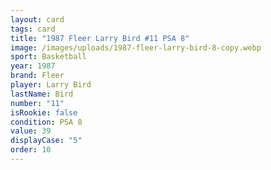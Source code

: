 ```yaml
---
layout: card
tags: card
title: "1987 Fleer Larry Bird #11 PSA 8"
image: /images/uploads/1987-fleer-larry-bird-8-copy.webp
sport: Basketball
year: 1987
brand: Fleer
player: Larry Bird
lastName: Bird
number: "11"
isRookie: false
condition: PSA 8
value: 39
displayCase: "5"
order: 10
---
```

